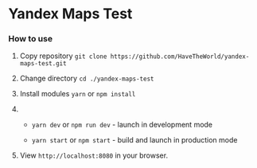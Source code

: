 # Yandex Maps Test

### How to use

1. Copy repository `git clone https://github.com/HaveTheWorld/yandex-maps-test.git`

2. Change directory `cd ./yandex-maps-test`
3. Install modules `yarn` or `npm install`
3. 
	* `yarn dev` or `npm run dev` - launch in development mode

	* `yarn start` or `npm start` - build and launch in production mode

4. View `http://localhost:8080` in your browser.